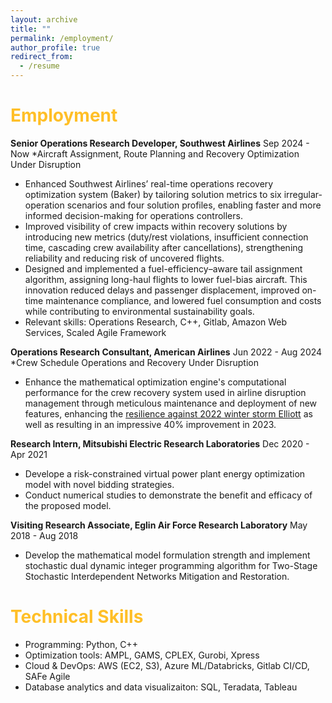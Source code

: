```yaml
---
layout: archive
title: ""
permalink: /employment/
author_profile: true
redirect_from:
  - /resume
---
```


<span style="color: #FFBF27;">Employment</span>
======

**Senior Operations Research Developer, Southwest Airlines**  Sep 2024 - Now
*Aircraft Assignment, Route Planning and Recovery Optimization Under Disruption
* Enhanced Southwest Airlines’ real-time operations recovery optimization system (Baker) by tailoring solution metrics to six irregular-operation scenarios and four solution profiles, enabling faster and more informed decision-making for operations controllers.
* Improved visibility of crew impacts within recovery solutions by introducing new metrics (duty/rest violations, insufficient connection time, cascading crew availability after cancellations), strengthening reliability and reducing risk of uncovered flights.
* Designed and implemented a fuel-efficiency–aware tail assignment algorithm, assigning long-haul flights to lower fuel-bias aircraft. This innovation reduced delays and passenger displacement, improved on-time maintenance compliance, and lowered fuel consumption and costs while contributing to environmental sustainability goals.
* Relevant skills: Operations Research, C++, Gitlab, Amazon Web Services, Scaled Agile Framework

**Operations Research Consultant, American Airlines**  Jun 2022 - Aug 2024
*Crew Schedule Operations and Recovery Under Disruption
* Enhance the mathematical optimization engine's computational performance for the crew recovery system used in airline disruption management through meticulous maintenance and deployment of new features, enhancing the [resilience against 2022 winter storm Elliott](https://businesstravelerusa.com/news/american-airlines-coo-thanks-staff-over-remarkable-performance-in-december/) as well as resulting in an impressive 40% improvement in 2023.

**Research Intern, Mitsubishi Electric Research Laboratories**  Dec 2020 - Apr 2021
* Develope a risk-constrained virtual power plant energy optimization model with novel bidding strategies. 
* Conduct numerical studies to demonstrate the benefit and efficacy of the proposed model.

**Visiting Research Associate, Eglin Air Force Research Laboratory** May 2018 - Aug 2018
* Develop the mathematical model formulation strength and implement stochastic dual dynamic integer programming algorithm for Two-Stage Stochastic Interdependent Networks Mitigation and Restoration.

<span style="color: #FFBF27;">Technical Skills</span>
======

* Programming: Python, C++
* Optimization tools: AMPL, GAMS, CPLEX, Gurobi, Xpress
* Cloud & DevOps: AWS (EC2, S3), Azure ML/Databricks, Gitlab CI/CD, SAFe Agile
* Database analytics and data visualizaiton: SQL, Teradata, Tableau
